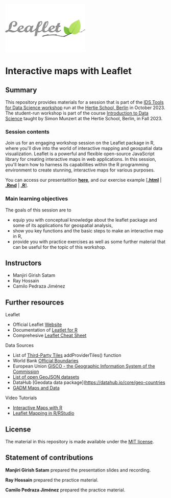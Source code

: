 <a href="https://rstudio.github.io/leaflet/"><img src="logo.png" width="250px" height="150px"/></a>

# Interactive maps with Leaflet


## Summary

This repository provides materials for a session that is part of the [IDS Tools for Data Science workshop](https://github.com/intro-to-data-science-23-workshop) run at the [Hertie School, Berlin](https://www.hertie-school.org/en/) in October 2023. The student-run workshop is part of the course [Introduction to Data Science](https://github.com/intro-to-data-science-23) taught by Simon Munzert at the Hertie School, Berlin, in Fall 2023.

### Session contents

Join us for an engaging workshop session on the Leaflet package in R, where you'll dive into the world of interactive mapping and geospatial data visualization. Leaflet is a powerful and flexible open-source JavaScript library for creating interactive maps in web applications. In this session, you'll learn how to harness its capabilities within the R programming environment to create stunning, interactive maps for various purposes.

You can access our presentatition [**here**](https://github.com/intro-to-data-science-23-workshop/09-leaflet-satam-jimenez-hossain/blob/main/IDS-Workshop.pdf), and our exercise example \[[**.html**](https://github.com/intro-to-data-science-23-workshop/09-leaflet-satam-jimenez-hossain/blob/main/Leaflet_Tutorial.html) | [**.Rmd**](https://github.com/intro-to-data-science-23-workshop/09-leaflet-satam-jimenez-hossain/blob/main/Leaflet_Tutorial.Rmd) | [**.R**](https://github.com/intro-to-data-science-23-workshop/09-leaflet-satam-jimenez-hossain/blob/main/Tutorial_Solutions_Code.R)\].

### Main learning objectives

The goals of this session are to 
- equip you with conceptual knowledge about the leaflet package and some of its applications for geospatial analysis,
- show you  key functions and the basic steps to make an interactive map in R, 
- provide you with practice exercises as well as some further material that can be useful for the topic of this workshop.

## Instructors

- Manjiri Girish Satam 
- Ray Hossain
- Camilo Pedraza Jiménez

## Further resources

Leaflet
- Official Leaflet [Website](https://leafletjs.com/)
- Documentation of [Leatlet for R](https://rstudio.github.io/leaflet/) 
- Comprehesive [Leaflet Cheat Sheet](https://ugoproto.github.io/ugo_r_doc/pdf/leaflet-cheat-sheet.pdf)

Data Sources
- List of [Third-Party Tiles](https://leaflet-extras.github.io/leaflet-providers/preview/index.html) addProviderTiles() function
- World Bank [Official Boundaries](https://datacatalog.worldbank.org/search/dataset/0038272)
- European Union [GISCO - the Geographic Information System of the Commission](https://ec.europa.eu/eurostat/web/gisco/geodata/reference-data/administrative-units-statistical-units/countries)
- [List of open GeoJSON datasets](https://open-innovations.org/data/geojson.html)
- DataHub [Geodata data package](https://datahub.io/core/geo-countries
- [GADM Maps and Data](https://gadm.org/)

Video Tutorials
- [Interactive Maps with R](https://www.youtube.com/playlist?list=PL6wLL_RojB5y8uL3uuIMnJ6JoTIFywQ-r)
- [Leaflet Mapping in R/RStudio](https://www.youtube.com/playlist?list=PLmFi_ou2WwcEyPq7Y9DvzFRLlp9-XvFDb)


## License

The material in this repository is made available under the [MIT license](http://opensource.org/licenses/mit-license.php). 

## Statement of contributions

**Manjiri Girish Satam** prepared the presentation slides and recording. 

**Ray Hossain** prepared the practice material.

**Camilo Pedraza Jiménez** prepared the practice material.
